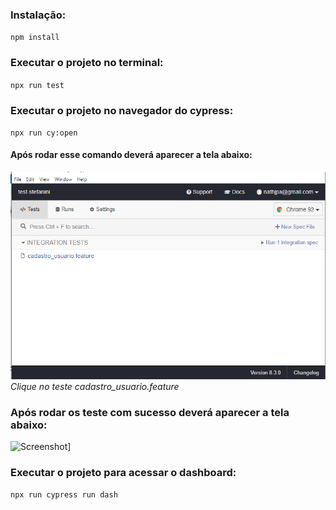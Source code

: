 ### Instalação:

`npm install`

### Executar o projeto no terminal:

`npx run test`

### Executar o projeto no navegador do cypress:

`npx run cy:open`
#### Após rodar esse comando deverá aparecer a tela abaixo:
![Screenshot](tela-inicial-cypress.png)
*Clique no teste cadastro_usuario.feature*

### Após rodar os teste com sucesso deverá aparecer a tela abaixo:
![Screenshot](tela-após-testes.png)]

### Executar o projeto para acessar o dashboard:
`npx run cypress run dash`

